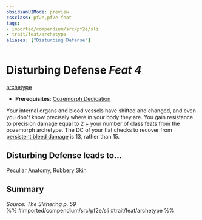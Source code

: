 ```yaml
---
obsidianUIMode: preview
cssclass: pf2e,pf2e-feat
tags:
- imported/compendium/src/pf2e/sli
- trait/feat/archetype
aliases: ["Disturbing Defense"]
---
```

# Disturbing Defense  *Feat 4*  
[archetype](archetype.md)  

- **Prerequisites**: [Oozemorph Dedication](oozemorph-dedication-sli.md)

Your internal organs and blood vessels have shifted and changed, and even you don't know precisely where in your body they are. You gain resistance to precision damage equal to 2 + your number of class feats from the oozemorph archetype. The DC of your flat checks to recover from [persistent bleed damage](conditions.md#Persistent%20Damage) is 13, rather than 15.

## Disturbing Defense leads to...

[Peculiar Anatomy](peculiar-anatomy-sli.md), [Rubbery Skin](rubbery-skin-sli.md)

## Summary

*Source: The Slithering p. 59*  
%% #imported/compendium/src/pf2e/sli #trait/feat/archetype %%